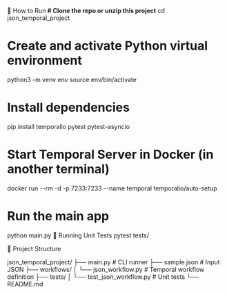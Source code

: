 🚀 How to Run
****# Clone the repo or unzip this project****
cd json_temporal_project

# Create and activate Python virtual environment
python3 -m venv env
source env/bin/activate

# Install dependencies
pip install temporalio pytest pytest-asyncio

# Start Temporal Server in Docker (in another terminal)
docker run --rm -d -p 7233:7233 --name temporal temporalio/auto-setup

# Run the main app
python main.py
🧪 Running Unit Tests
pytest tests/

🧰 Project Structure

json_temporal_project/
├── main.py                     # CLI runner
├── sample.json                 # Input JSON
├── workflows/
│   └── json_workflow.py        # Temporal workflow definition
├── tests/
│   └── test_json_workflow.py   # Unit tests
└── README.md

